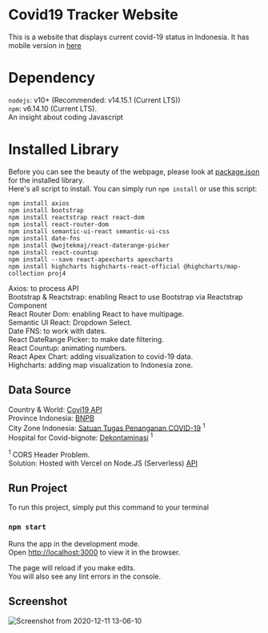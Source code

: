 # Covid19 Tracker Website

This is a website that displays current covid-19 status in Indonesia. It has mobile version in [here](https://github.com/liondy/Covid19TrackerMobile)

# Dependency

`nodejs`: v10+ (Recommended: v14.15.1 (Current LTS))\
`npm`: v6.14.10 (Current LTS).\
An insight about coding Javascript

# Installed Library

Before you can see the beauty of the webpage, please look at [package.json](https://github.com/liondy/covid19-tracker-website/blob/master/package.json) for the installed library.\
Here's all script to install. You can simply run `npm install` or use this script:

```
npm install axios
npm install bootstrap
npm install reactstrap react react-dom
npm install react-router-dom
npm install semantic-ui-react semantic-ui-css
npm install date-fns
npm install @wojtekmaj/react-daterange-picker
npm install react-countup
npm install --save react-apexcharts apexcharts
npm install highcharts highcharts-react-official @highcharts/map-collection proj4
```

Axios: to process API \
Bootstrap & Reactstrap: enabling React to use Bootstrap via Reactstrap Component \
React Router Dom: enabling React to have multipage. \
Semantic UI React: Dropdown Select. \
Date FNS: to work with dates. \
React DateRange Picker: to make date filtering. \
React Countup: animating numbers. \
React Apex Chart: adding visualization to covid-19 data. \
Highcharts: adding map visualization to Indonesia zone.

## Data Source

Country & World: [Covi19 API](https://documenter.getpostman.com/view/10808728/SzS8rjbc) \
Province Indonesia: [BNPB](https://bnpb-inacovid19.hub.arcgis.com/datasets/data-harian-kasus-per-provinsi-covid-19-indonesia/geoservice) \
City Zone Indonesia: [Satuan Tugas Penanganan COVID-19](https://covid19.go.id/peta-risiko) <sup>1</sup> \
Hospital for Covid-bignote: [Dekontaminasi](https://dekontaminasi.com/api/id/covid19/hospitals) <sup>1</sup> 

<sup>1</sup>
    CORS Header Problem. \
    Solution: Hosted with Vercel on Node.JS (Serverless) [API](https://serverless-covid19-indonesia-api.liondy.vercel.app/)

## Run Project

To run this project, simply put this command to your terminal

### `npm start`

Runs the app in the development mode.\
Open [http://localhost:3000](http://localhost:3000) to view it in the browser.

The page will reload if you make edits.\
You will also see any lint errors in the console.

## Screenshot

![Screenshot from 2020-12-11 13-06-10](https://user-images.githubusercontent.com/44316758/101869310-b3662c80-3bb1-11eb-9dce-df5153bd8988.png)
